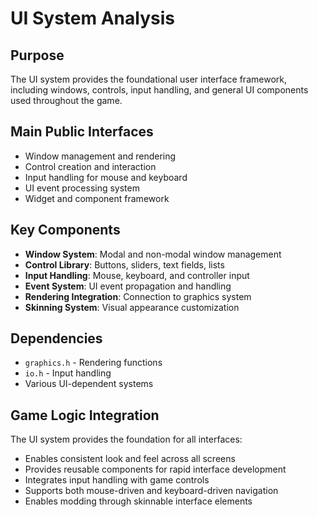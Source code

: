 # UI System Analysis

## Purpose
The UI system provides the foundational user interface framework, including windows, controls, input handling, and general UI components used throughout the game.

## Main Public Interfaces
- Window management and rendering
- Control creation and interaction
- Input handling for mouse and keyboard
- UI event processing system
- Widget and component framework

## Key Components
- **Window System**: Modal and non-modal window management
- **Control Library**: Buttons, sliders, text fields, lists
- **Input Handling**: Mouse, keyboard, and controller input
- **Event System**: UI event propagation and handling
- **Rendering Integration**: Connection to graphics system
- **Skinning System**: Visual appearance customization

## Dependencies
- `graphics.h` - Rendering functions
- `io.h` - Input handling
- Various UI-dependent systems

## Game Logic Integration
The UI system provides the foundation for all interfaces:
- Enables consistent look and feel across all screens
- Provides reusable components for rapid interface development
- Integrates input handling with game controls
- Supports both mouse-driven and keyboard-driven navigation
- Enables modding through skinnable interface elements